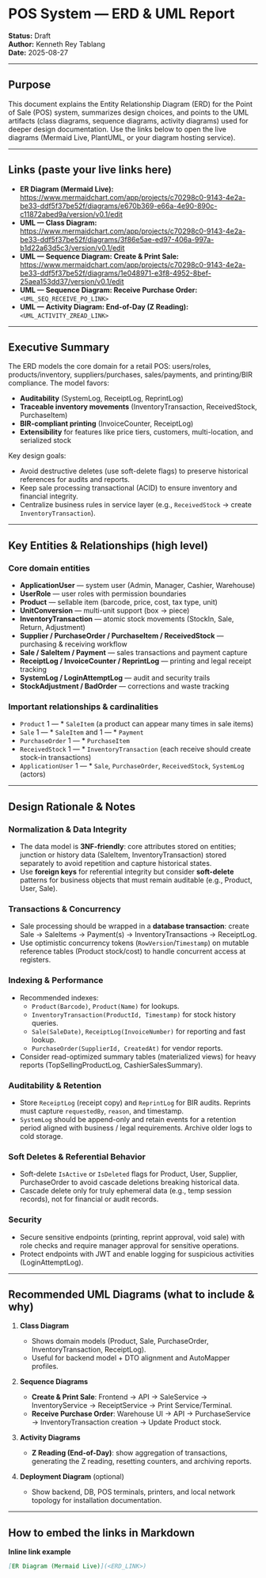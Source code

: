 # POS System — ERD & UML Report

**Status:** Draft  
**Author:** Kenneth Rey Tablang  
**Date:** 2025-08-27

---

## Purpose

This document explains the Entity Relationship Diagram (ERD) for the Point of Sale (POS) system, summarizes design choices, and points to the UML artifacts (class diagrams, sequence diagrams, activity diagrams) used for deeper design documentation. Use the links below to open the live diagrams (Mermaid Live, PlantUML, or your diagram hosting service).

---

## Links (paste your live links here)

- **ER Diagram (Mermaid Live):** https://www.mermaidchart.com/app/projects/c70298c0-9143-4e2a-be33-ddf5f37be52f/diagrams/e670b369-e66a-4e90-890c-c11872abed9a/version/v0.1/edit
- **UML — Class Diagram:** https://www.mermaidchart.com/app/projects/c70298c0-9143-4e2a-be33-ddf5f37be52f/diagrams/3f86e5ae-ed97-406a-997a-b1d22a63d5c3/version/v0.1/edit
- **UML — Sequence Diagram: Create & Print Sale:** https://www.mermaidchart.com/app/projects/c70298c0-9143-4e2a-be33-ddf5f37be52f/diagrams/1e048971-e3f8-4952-8bef-25aea153dd37/version/v0.1/edit
- **UML — Sequence Diagram: Receive Purchase Order:** `<UML_SEQ_RECEIVE_PO_LINK>`
- **UML — Activity Diagram: End-of-Day (Z Reading):** `<UML_ACTIVITY_ZREAD_LINK>`

---

## Executive Summary

The ERD models the core domain for a retail POS: users/roles, products/inventory, suppliers/purchases, sales/payments, and printing/BIR compliance. The model favors:

- **Auditability** (SystemLog, ReceiptLog, ReprintLog)
- **Traceable inventory movements** (InventoryTransaction, ReceivedStock, PurchaseItem)
- **BIR-compliant printing** (InvoiceCounter, ReceiptLog)
- **Extensibility** for features like price tiers, customers, multi-location, and serialized stock

Key design goals:
- Avoid destructive deletes (use soft-delete flags) to preserve historical references for audits and reports.
- Keep sale processing transactional (ACID) to ensure inventory and financial integrity.
- Centralize business rules in service layer (e.g., `ReceivedStock` -> create `InventoryTransaction`).

---

## Key Entities & Relationships (high level)

### Core domain entities
- **ApplicationUser** — system user (Admin, Manager, Cashier, Warehouse)
- **UserRole** — user roles with permission boundaries
- **Product** — sellable item (barcode, price, cost, tax type, unit)
- **UnitConversion** — multi-unit support (box → piece)
- **InventoryTransaction** — atomic stock movements (StockIn, Sale, Return, Adjustment)
- **Supplier / PurchaseOrder / PurchaseItem / ReceivedStock** — purchasing & receiving workflow
- **Sale / SaleItem / Payment** — sales transactions and payment capture
- **ReceiptLog / InvoiceCounter / ReprintLog** — printing and legal receipt tracking
- **SystemLog / LoginAttemptLog** — audit and security trails
- **StockAdjustment / BadOrder** — corrections and waste tracking

### Important relationships & cardinalities
- `Product` 1 — * `SaleItem` (a product can appear many times in sale items)
- `Sale` 1 — * `SaleItem` and 1 — * `Payment`
- `PurchaseOrder` 1 — * `PurchaseItem`
- `ReceivedStock` 1 — * `InventoryTransaction` (each receive should create stock-in transactions)
- `ApplicationUser` 1 — * `Sale`, `PurchaseOrder`, `ReceivedStock`, `SystemLog` (actors)

---

## Design Rationale & Notes

### Normalization & Data Integrity
- The data model is **3NF-friendly**: core attributes stored on entities; junction or history data (SaleItem, InventoryTransaction) stored separately to avoid repetition and capture historical states.
- Use **foreign keys** for referential integrity but consider **soft-delete** patterns for business objects that must remain auditable (e.g., Product, User, Sale).

### Transactions & Concurrency
- Sale processing should be wrapped in a **database transaction**: create Sale → SaleItems → Payment(s) → InventoryTransactions → ReceiptLog.
- Use optimistic concurrency tokens (`RowVersion`/`Timestamp`) on mutable reference tables (Product stock/cost) to handle concurrent access at registers.

### Indexing & Performance
- Recommended indexes:
  - `Product(Barcode)`, `Product(Name)` for lookups.
  - `InventoryTransaction(ProductId, Timestamp)` for stock history queries.
  - `Sale(SaleDate)`, `ReceiptLog(InvoiceNumber)` for reporting and fast lookup.
  - `PurchaseOrder(SupplierId, CreatedAt)` for vendor reports.
- Consider read-optimized summary tables (materialized views) for heavy reports (TopSellingProductLog, CashierSalesSummary).

### Auditability & Retention
- Store `ReceiptLog` (receipt copy) and `ReprintLog` for BIR audits. Reprints must capture `requestedBy`, `reason`, and timestamp.
- `SystemLog` should be append-only and retain events for a retention period aligned with business / legal requirements. Archive older logs to cold storage.

### Soft Deletes & Referential Behavior
- Soft-delete `IsActive` or `IsDeleted` flags for Product, User, Supplier, PurchaseOrder to avoid cascade deletions breaking historical data.
- Cascade delete only for truly ephemeral data (e.g., temp session records), not for financial or audit records.

### Security
- Secure sensitive endpoints (printing, reprint approval, void sale) with role checks and require manager approval for sensitive operations.
- Protect endpoints with JWT and enable logging for suspicious activities (LoginAttemptLog).

---

## Recommended UML Diagrams (what to include & why)

1. **Class Diagram**
   - Shows domain models (Product, Sale, PurchaseOrder, InventoryTransaction, ReceiptLog).
   - Useful for backend model + DTO alignment and AutoMapper profiles.

2. **Sequence Diagrams**
   - **Create & Print Sale**: Frontend → API → SaleService → InventoryService → ReceiptService → Print Service/Terminal.
   - **Receive Purchase Order**: Warehouse UI → API → PurchaseService → InventoryTransaction creation → Update Product stock.

3. **Activity Diagrams**
   - **Z Reading (End-of-Day)**: show aggregation of transactions, generating the Z reading, resetting counters, and archiving reports.

4. **Deployment Diagram** (optional)
   - Show backend, DB, POS terminals, printers, and local network topology for installation documentation.

---

## How to embed the links in Markdown

**Inline link example**
```md
[ER Diagram (Mermaid Live)](<ERD_LINK>)
